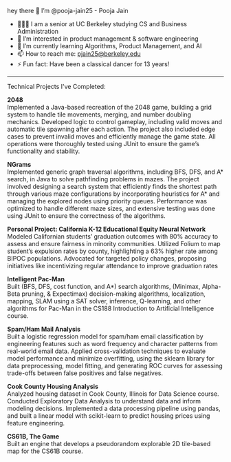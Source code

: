 hey there 👋 I’m @pooja-jain25 - Pooja Jain 
- 👩🏽‍💻 I am a senior at UC Berkeley studying CS and Business Administration
- 👀 I’m interested in product management & software engineering
- 🌱 I’m currently learning Algorithms, Product Management, and AI
- 📫 How to reach me: pjain25@berkeley.edu
- ⚡️ Fun fact: Have been a classical dancer for 13 years!

---
Technical Projects I've Completed:

**2048** <br>
Implemented a Java-based recreation of the 2048 game, building a grid system to handle tile movements, merging, and number doubling mechanics. Developed logic to control gameplay, including valid moves and automatic tile spawning after each action. The project also included edge cases to prevent invalid moves and efficiently manage the game state. All operations were thoroughly tested using JUnit to ensure the game’s functionality and stability.

**NGrams** <br>
Implemented generic graph traversal algorithms, including BFS, DFS, and A* search, in Java to solve pathfinding problems in mazes. The project involved designing a search system that efficiently finds the shortest path through various maze configurations by incorporating heuristics for A* and managing the explored nodes using priority queues. Performance was optimized to handle different maze sizes, and extensive testing was done using JUnit to ensure the correctness of the algorithms.

**Personal Project: California K-12 Educational Equity Neural Network** <br>
Modeled Californian students’ graduation outcomes with 80% accuracy to assess and ensure fairness in minority communities. Utilized Folium to map student’s expulsion rates by county, highlighting a 63% higher rate among BIPOC populations. Advocated for targeted policy changes, proposing initiatives like incentivizing regular attendance to improve graduation rates

**Intelligent Pac-Man** <br>
Built (BFS, DFS, cost function, and A*) search algorithms, (Minimax, Alpha-Beta pruning, & Expectimax) decision-making algorithms, localization, mapping, SLAM using a SAT solver, inference, Q-learning, and other algorithms for Pac-Man in the CS188 Introduction to Artificial Intelligence course.

**Spam/Ham Mail Analysis** <br>
Built a logistic regression model for spam/ham email classification by engineering features such as word frequency and character patterns from real-world email data. Applied cross-validation techniques to evaluate model performance and minimize overfitting, using the sklearn library for data preprocessing, model fitting, and generating ROC curves for assessing trade-offs between false positives and false negatives.

**Cook County Housing Analysis** <br>
Analyzed housing dataset in Cook County, Illinois for Data Science course. Conducted Exploratory Data Analysis to understand data and inform modeling decisions. Implemented a data processing pipeline using pandas, and built a linear model with scikit-learn to predict housing prices using feature engineering. 

**CS61B, The Game** <br>
Built an engine that develops a pseudorandom explorable 2D tile-based map for the CS61B course.


<!--
**pooja-jain25/pooja-jain25** is a ✨ _special_ ✨ repository because its `README.md` (this file) appears on your GitHub profile.

Here are some ideas to get you started:

- 🔭 I’m currently working on ...
- 🌱 I’m currently learning ...
- 👯 I’m looking to collaborate on ...
- 🤔 I’m looking for help with ...
- 💬 Ask me about ...
- 📫 How to reach me: ...
- 😄 Pronouns: ...
- ⚡ Fun fact: ...
-->

